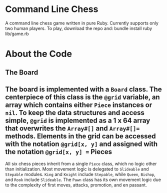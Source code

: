 Command Line Chess
==================
A command line chess game written in pure Ruby. Currently supports only two human
players. To play, download the repo and:
    bundle install
    ruby lib/game.rb

About the Code
===============
The Board
-------------
The board is implemented with a `Board` class. The centerpiece of this class is the `@grid` variable, an array which contains either `Piece` instances or `nil`. To keep the data structures and access simple, `@grid` is implemented as a 1 x 64 array that overwrites the
`Array#[]` and `Array#[]=` methods. Elements in the grid can be accessed with the notation `@grid[x, y]` and assigned with the notation `@grid[x, y] =`
Pieces
---------------
All six chess pieces inherit from a single `Piece` class, which no logic other than initialization. Most movement logic is delegated to `Slideable` and `Stepable` modules. `King` and `Knight` include `Stepable`, while `Queen`, `Bishop`, and `Rook` include `Slideable`. The `Pawn` class has its own movement logic due to the complexity of first moves, attacks, promotion, and en passant.
